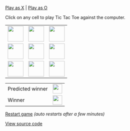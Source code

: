 [Play as X](https://api.christianjuth.com/tic-tac-toe/play-as?player=X&noFingerprint=true&redirect=https://github.com/christianjuth) | [Play as O](https://api.christianjuth.com/tic-tac-toe/play-as?player=O&noFingerprint=true&redirect=https://github.com/christianjuth)

Click on any cell to play Tic Tac Toe against the computer.

| | | |
| -- | -- | -- |
| [<img src="https://api.christianjuth.com/tic-tac-toe/tile?noFingerprint=true&x=0&y=0" width="50" />](https://api.christianjuth.com/tic-tac-toe/move?noFingerprint=true&redirect=https://github.com/christianjuth&x=0&y=0) | [<img src="https://api.christianjuth.com/tic-tac-toe/tile?noFingerprint=true&x=1&y=0" width="50" />](https://api.christianjuth.com/tic-tac-toe/move?noFingerprint=true&redirect=https://github.com/christianjuth&x=1&y=0) | [<img src="https://api.christianjuth.com/tic-tac-toe/tile?noFingerprint=true&x=2&y=0" width="50" />](https://api.christianjuth.com/tic-tac-toe/move?noFingerprint=true&redirect=https://github.com/christianjuth&x=2&y=0) |
| [<img src="https://api.christianjuth.com/tic-tac-toe/tile?noFingerprint=true&x=0&y=1" width="50" />](https://api.christianjuth.com/tic-tac-toe/move?noFingerprint=true&redirect=https://github.com/christianjuth&x=0&y=1) | [<img src="https://api.christianjuth.com/tic-tac-toe/tile?noFingerprint=true&x=1&y=1" width="50" />](https://api.christianjuth.com/tic-tac-toe/move?noFingerprint=true&redirect=https://github.com/christianjuth&x=1&y=1) | [<img src="https://api.christianjuth.com/tic-tac-toe/tile?noFingerprint=true&x=2&y=1" width="50" />](https://api.christianjuth.com/tic-tac-toe/move?noFingerprint=true&redirect=https://github.com/christianjuth&x=2&y=1) |
| [<img src="https://api.christianjuth.com/tic-tac-toe/tile?noFingerprint=true&x=0&y=2" width="50" />](https://api.christianjuth.com/tic-tac-toe/move?noFingerprint=true&redirect=https://github.com/christianjuth&x=0&y=2) | [<img src="https://api.christianjuth.com/tic-tac-toe/tile?noFingerprint=true&x=1&y=2" width="50" />](https://api.christianjuth.com/tic-tac-toe/move?noFingerprint=true&redirect=https://github.com/christianjuth&x=1&y=2) | [<img src="https://api.christianjuth.com/tic-tac-toe/tile?noFingerprint=true&x=2&y=2" width="50" />](https://api.christianjuth.com/tic-tac-toe/move?noFingerprint=true&redirect=https://github.com/christianjuth&x=2&y=2) |

| | |
| -- | -- |
| Predicted winner | <img src="https://api.christianjuth.com/tic-tac-toe/predicted-winner?noFingerprint=true" width="30" /> |
| Winner | <img src="https://api.christianjuth.com/tic-tac-toe/winner?noFingerprint=true" width="30" /> |

[Restart game](https://api.christianjuth.com/tic-tac-toe/restart?noFingerprint=true&redirect=https://github.com/christianjuth) _(auto restarts after a few minutes)_

[View source code](https://github.com/christianjuth/express-monorepo/tree/main/projects/ticTacToe)

